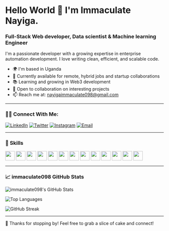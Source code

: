 # Hello World 👋 I'm Immaculate Nayiga.

### Full-Stack Web developer, Data scientist & Machine learning Engineer

I'm a passionate developer with a growing expertise in enterprise automation development. I love writing clean, efficient, and scalable code.

- 🌍 I'm based in Uganda
- 💼 Currently available for remote, hybrid jobs and startup collaborations
- 📚 Learning and growing in Web3 development
- 🤝 Open to collaboration on interesting projects
- 📫 Reach me at: nayigaimmaculate098@gmail.com

---

### 🧑‍💻 Connect With Me:
[![LinkedIn](https://img.shields.io/badge/-LinkedIn-blue?style=flat-square&logo=Linkedin&logoColor=white)](https://www.linkedin.com/in/immaculate-nayiga-712450259/)
[![Twitter](https://img.shields.io/badge/-Twitter-blue?style=flat-square&logo=twitter&logoColor=white)](https://x.com/immaculate098)
[![Instagram](https://img.shields.io/badge/-Instagram-red?style=flat-square&logo=instagram&logoColor=white)](https://l.instagram.com/?u=https%3A%2F%2Fimmaculate-s-portfolio-nine.vercel.app%2F%3Ffbclid%3DPAZXh0bgNhZW0CMTEAAaeirX0HN0-f-o25pAM9C_1iUaghi8yUzoPcl6brGcIJvZu8YelzAKbdgglYiQ_aem_SVsh6-UyUnuYldHiJLZ3eA&e=AT0QdsVPyxY20q0shVUW_qlT_EWefWGHWi13GAvT79QWb0CAyTIRpom7aas6LspdxCAx9g5xtJyO7k8wOdIOfFci5wO7wBm9d_Zh5KeJNQ
)
[![Email](https://img.shields.io/badge/-Email-c14438?style=flat-square&logo=Gmail&logoColor=white)](mailto:nayigaimmaculate098@gmail.com)

---

### 🚀 Skills
<p align="left">
  <!-- Web & Programming Languages -->
  <img src="https://img.shields.io/badge/-JavaScript-black?style=flat-square&logo=javascript" height="30", padding="20px"/>
  <img src="https://img.shields.io/badge/-TypeScript-007ACC?style=flat-square&logo=typescript" height="30", padding="20px"/>
  <img src="https://img.shields.io/badge/-Python-3776AB?style=flat-square&logo=python&logoColor=white" height="30", padding="20px"/>
  
  <!-- Frameworks & Platforms -->
  <img src="https://img.shields.io/badge/-React-black?style=flat-square&logo=react" height="30" padding="20px"/>
  <img src="https://img.shields.io/badge/-Django-092E20?style=flat-square&logo=django&logoColor=white" height="30" padding="20px"/>
  <img src="https://img.shields.io/badge/-WordPress-21759B?style=flat-square&logo=wordpress&logoColor=white" height="30" padding="20px" />
  <img src="https://img.shields.io/badge/-Odoo-81469C?style=flat-square&logo=odoo&logoColor=white" height="30" padding="20px"/>

  <!-- Database -->
  <img src="https://img.shields.io/badge/-PostgreSQL-336791?style=flat-square&logo=postgresql&logoColor=white" height="30"/>

  <!-- Machine Learning & Data Science -->
  <img src="https://img.shields.io/badge/-NumPy-013243?style=flat-square&logo=numpy&logoColor=white" height="30" padding="20px"/>
  <img src="https://img.shields.io/badge/-Pandas-150458?style=flat-square&logo=pandas&logoColor=white" height="30" padding="20px"/>
  <img src="https://img.shields.io/badge/-Scikit--Learn-F7931E?style=flat-square&logo=scikit-learn&logoColor=white" height="30" padding="20px"/>
  <img src="https://img.shields.io/badge/-TensorFlow-FF6F00?style=flat-square&logo=tensorflow&logoColor=white" height="30" padding="20px"/>
  <img src="https://img.shields.io/badge/-PyTorch-EE4C2C?style=flat-square&logo=pytorch&logoColor=white" height="30" padding="20px"/>
</p>

---

### 📈  immaculate098 GitHub Stats

![immaculate098's GitHub Stats](https://github-readme-stats.vercel.app/api?username=immaculate098&show_icons=true&theme=radical)

![Top Languages](https://github-readme-stats.vercel.app/api/top-langs/?username=immaculate098&layout=compact&theme=radical)

![GitHub Streak](https://github-readme-streak-stats.herokuapp.com/?user=immaculate098&theme=radical)

---

🎂 Thanks for stopping by! Feel free to grab a slice of cake and connect!

